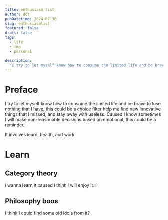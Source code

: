 ```yaml
---
title: enthusiasm list
author: dot
pubDatetime: 2024-07-30
slug: enthusiasmlist
featured: false
draft: false
tags:
  - life
  - imp
  - personal

description:
  "I try to let myself know how to consume the limited life and be brave to lose nothing that I have"
---
```


# Preface

I try to let myself know how to consume the limited life and be brave to lose nothing that I have, this could be a choice filter help me find new innovative things that I missed, and stay away with useless. Caused I know sometimes I will make non-reasonable decisions based on emotional, this could be a reminder.

It involves learn, health, and work

# Learn

## Category theory

i wanna learn it caused I think I will enjoy it. I


## Philosophy boos

I think I could find some old idols from it?